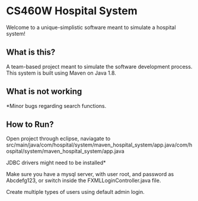 # CS460W Hospital System

Welcome to a unique-simplistic software meant to simulate a hospital system!

## What is this?

A team-based project meant to simulate the software development process.  This system is built using Maven on Java 1.8.  


## What is not working

  *Minor bugs regarding search functions.


## How to Run?

Open project through eclipse, naviagate to src/main/java/com/hospital/system/maven_hospital_system/app.java/com/hospital/system/maven_hospital_system/app.java

JDBC drivers might need to be installed*

Make sure you have a mysql server, with user root, and password as Abcdefg123, or switch inside the FXMLLoginController.java file.

Create multiple types of users using default admin login.
